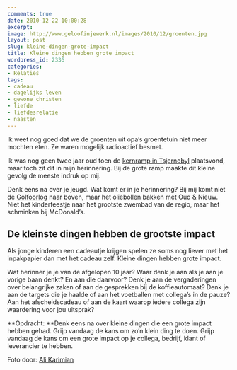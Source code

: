 ```yaml
---
comments: true
date: 2010-12-22 10:00:28
excerpt:  
image: http://www.geloofinjewerk.nl/images/2010/12/groenten.jpg
layout: post
slug: kleine-dingen-grote-impact
title: Kleine dingen hebben grote impact
wordpress_id: 2336
categories:
- Relaties
tags:
- cadeau
- dagelijks leven
- gewone christen
- liefde
- liefdesrelatie
- naasten
---
```


Ik weet nog goed dat we de groenten uit opa’s groentetuin niet meer mochten eten. Ze waren mogelijk radioactief besmet.

Ik was nog geen twee jaar oud toen de [kernramp in Tsjernobyl](http://nl.wikipedia.org/wiki/Kernramp_van_Tsjernobyl) plaatsvond, maar toch zit dit in mijn herinnering. Bij de grote ramp maakte dit kleine gevolg de meeste indruk op mij.

Denk eens na over je jeugd. Wat komt er in je herinnering? Bij mij komt niet de [Golfoorlog](http://nl.wikipedia.org/wiki/Golfoorlog_(1990-1991)) naar boven, maar het oliebollen bakken met Oud & Nieuw. Niet het kinderfeestje naar het grootste zwembad van de regio, maar het schminken bij McDonald’s.





## De kleinste dingen hebben de grootste impact


Als jonge kinderen een cadeautje krijgen spelen ze soms nog liever met het inpakpapier dan met het cadeau zelf. Kleine dingen hebben grote impact.

Wat herinner je je van de afgelopen 10 jaar? Waar denk je aan als je aan je vorige baan denkt? En aan die daarvoor? Denk je aan de vergaderingen over belangrijke zaken of aan de gesprekken bij de koffieautomaat? Denk je aan de targets die je haalde of aan het voetballen met collega’s in de pauze? Aan het afscheidscadeau of aan de kaart waarop iedere collega zijn waardering voor jou uitsprak?

**Opdracht: **Denk eens na over kleine dingen die een grote impact hebben gehad. Grijp vandaag de kans om zo’n klein ding te doen. Grijp vandaag de kans om een grote impact op je collega, bedrijf, klant of leverancier te hebben.



Foto door: [Ali Karimian](http://www.flickr.com/photos/karimian/57925008/)

